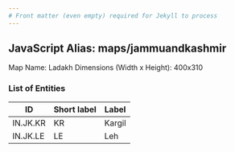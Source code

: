 ```yaml
---
# Front matter (even empty) required for Jekyll to process
---
```


## JavaScript Alias: maps/jammuandkashmir

Map Name: Ladakh
Dimensions (Width x Height): 400x310





### List of Entities

ID | Short label | Label
---|---|---|
IN.JK.KR|KR|Kargil
IN.JK.LE|LE|Leh
